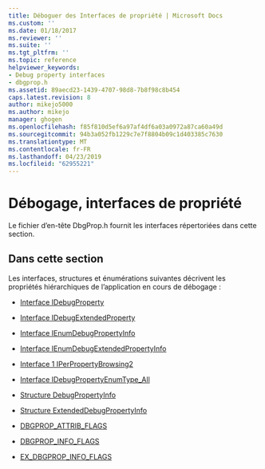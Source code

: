 ```yaml
---
title: Déboguer des Interfaces de propriété | Microsoft Docs
ms.custom: ''
ms.date: 01/18/2017
ms.reviewer: ''
ms.suite: ''
ms.tgt_pltfrm: ''
ms.topic: reference
helpviewer_keywords:
- Debug property interfaces
- dbgprop.h
ms.assetid: 89aecd23-1439-4707-98d8-7b8f98c8b454
caps.latest.revision: 8
author: mikejo5000
ms.author: mikejo
manager: ghogen
ms.openlocfilehash: f85f810d5ef6a97af4df6a03a0972a87ca60a49d
ms.sourcegitcommit: 94b3a052fb1229c7e7f8804b09c1d403385c7630
ms.translationtype: MT
ms.contentlocale: fr-FR
ms.lasthandoff: 04/23/2019
ms.locfileid: "62955221"
---
```

# <a name="debug-property-interfaces"></a>Débogage, interfaces de propriété
Le fichier d’en-tête DbgProp.h fournit les interfaces répertoriées dans cette section.  
  
## <a name="in-this-section"></a>Dans cette section  
 Les interfaces, structures et énumérations suivantes décrivent les propriétés hiérarchiques de l’application en cours de débogage :  
  
- [Interface IDebugProperty](../../winscript/reference/idebugproperty-interface.md)  
  
- [Interface IDebugExtendedProperty](../../winscript/reference/idebugextendedproperty-interface.md)  
  
- [Interface IEnumDebugPropertyInfo](../../winscript/reference/ienumdebugpropertyinfo-interface.md)  
  
- [Interface IEnumDebugExtendedPropertyInfo](../../winscript/reference/ienumdebugextendedpropertyinfo-interface.md)  
  
- [Interface 1 IPerPropertyBrowsing2](../../winscript/reference/iperpropertybrowsing2-interface-1.md)  
  
- [Interface IDebugPropertyEnumType_All](../../winscript/reference/idebugpropertyenumtype-all-interface.md)  
  
- [Structure DebugPropertyInfo](../../winscript/reference/debugpropertyinfo-structure.md)  
  
- [Structure ExtendedDebugPropertyInfo](../../winscript/reference/extendeddebugpropertyinfo-structure.md)  
  
- [DBGPROP_ATTRIB_FLAGS](../../winscript/reference/dbgprop-attrib-flags.md)  
  
- [DBGPROP_INFO_FLAGS](../../winscript/reference/dbgprop-info-flags.md)  
  
- [EX_DBGPROP_INFO_FLAGS](../../winscript/reference/ex-dbgprop-info-flags.md)
